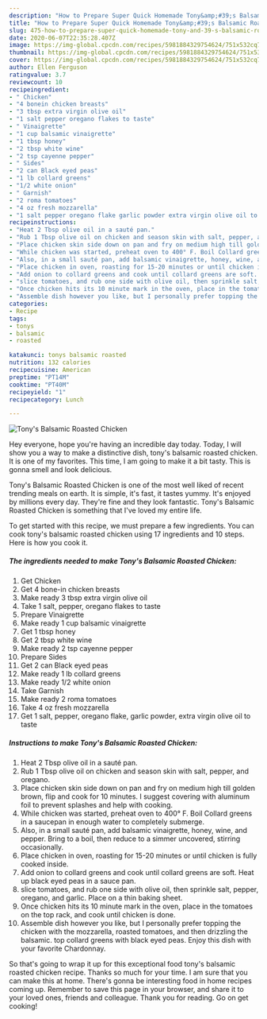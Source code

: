 ```yaml
---
description: "How to Prepare Super Quick Homemade Tony&amp;#39;s Balsamic Roasted Chicken"
title: "How to Prepare Super Quick Homemade Tony&amp;#39;s Balsamic Roasted Chicken"
slug: 475-how-to-prepare-super-quick-homemade-tony-and-39-s-balsamic-roasted-chicken
date: 2020-06-07T22:35:28.407Z
image: https://img-global.cpcdn.com/recipes/5981884329754624/751x532cq70/tonys-balsamic-roasted-chicken-recipe-main-photo.jpg
thumbnail: https://img-global.cpcdn.com/recipes/5981884329754624/751x532cq70/tonys-balsamic-roasted-chicken-recipe-main-photo.jpg
cover: https://img-global.cpcdn.com/recipes/5981884329754624/751x532cq70/tonys-balsamic-roasted-chicken-recipe-main-photo.jpg
author: Ellen Ferguson
ratingvalue: 3.7
reviewcount: 10
recipeingredient:
- " Chicken"
- "4 bonein chicken breasts"
- "3 tbsp extra virgin olive oil"
- "1 salt pepper oregano flakes to taste"
- " Vinaigrette"
- "1 cup balsamic vinaigrette"
- "1 tbsp honey"
- "2 tbsp white wine"
- "2 tsp cayenne pepper"
- " Sides"
- "2 can Black eyed peas"
- "1 lb collard greens"
- "1/2 white onion"
- " Garnish"
- "2 roma tomatoes"
- "4 oz fresh mozzarella"
- "1 salt pepper oregano flake garlic powder extra virgin olive oil to taste"
recipeinstructions:
- "Heat 2 Tbsp olive oil in a sauté pan."
- "Rub 1 Tbsp olive oil on chicken and season skin with salt, pepper, and oregano."
- "Place chicken skin side down on pan and fry on medium high till golden brown, flip and cook for 10 minutes. I suggest covering with aluminum foil to prevent splashes and help with cooking."
- "While chicken was started, preheat oven to 400° F. Boil Collard greens in a saucepan in enough water to completely submerge."
- "Also, in a small sauté pan, add balsamic vinaigrette, honey, wine, and pepper. Bring to a boil, then reduce to a simmer uncovered, stirring occasionally."
- "Place chicken in oven, roasting for 15-20 minutes or until chicken is fully cooked inside."
- "Add onion to collard greens and cook until collard greens are soft. Heat up black eyed peas in a sauce pan."
- "slice tomatoes, and rub one side with olive oil, then sprinkle salt, pepper, oregano, and garlic. Place on a thin baking sheet."
- "Once chicken hits its 10 minute mark in the oven, place in the tomatoes on the top rack, and cook until chicken is done."
- "Assemble dish however you like, but I personally prefer topping the chicken with the mozzarella, roasted tomatoes, and then drizzling the balsamic. top collard greens with black eyed peas. Enjoy this dish with your favorite Chardonnay."
categories:
- Recipe
tags:
- tonys
- balsamic
- roasted

katakunci: tonys balsamic roasted 
nutrition: 132 calories
recipecuisine: American
preptime: "PT14M"
cooktime: "PT40M"
recipeyield: "1"
recipecategory: Lunch

---
```



![Tony&#39;s Balsamic Roasted Chicken](https://img-global.cpcdn.com/recipes/5981884329754624/751x532cq70/tonys-balsamic-roasted-chicken-recipe-main-photo.jpg)

Hey everyone, hope you're having an incredible day today. Today, I will show you a way to make a distinctive dish, tony&#39;s balsamic roasted chicken. It is one of my favorites. This time, I am going to make it a bit tasty. This is gonna smell and look delicious.



Tony&#39;s Balsamic Roasted Chicken is one of the most well liked of recent trending meals on earth. It is simple, it's fast, it tastes yummy. It's enjoyed by millions every day. They're fine and they look fantastic. Tony&#39;s Balsamic Roasted Chicken is something that I've loved my entire life.


To get started with this recipe, we must prepare a few ingredients. You can cook tony&#39;s balsamic roasted chicken using 17 ingredients and 10 steps. Here is how you cook it.

<!--inarticleads1-->

##### The ingredients needed to make Tony&#39;s Balsamic Roasted Chicken:

1. Get  Chicken
1. Get 4 bone-in chicken breasts
1. Make ready 3 tbsp extra virgin olive oil
1. Take 1 salt, pepper, oregano flakes to taste
1. Prepare  Vinaigrette
1. Make ready 1 cup balsamic vinaigrette
1. Get 1 tbsp honey
1. Get 2 tbsp white wine
1. Make ready 2 tsp cayenne pepper
1. Prepare  Sides
1. Get 2 can Black eyed peas
1. Make ready 1 lb collard greens
1. Make ready 1/2 white onion
1. Take  Garnish
1. Make ready 2 roma tomatoes
1. Take 4 oz fresh mozzarella
1. Get 1 salt, pepper, oregano flake, garlic powder, extra virgin olive oil to taste




<!--inarticleads2-->

##### Instructions to make Tony&#39;s Balsamic Roasted Chicken:

1. Heat 2 Tbsp olive oil in a sauté pan.
1. Rub 1 Tbsp olive oil on chicken and season skin with salt, pepper, and oregano.
1. Place chicken skin side down on pan and fry on medium high till golden brown, flip and cook for 10 minutes. I suggest covering with aluminum foil to prevent splashes and help with cooking.
1. While chicken was started, preheat oven to 400° F. Boil Collard greens in a saucepan in enough water to completely submerge.
1. Also, in a small sauté pan, add balsamic vinaigrette, honey, wine, and pepper. Bring to a boil, then reduce to a simmer uncovered, stirring occasionally.
1. Place chicken in oven, roasting for 15-20 minutes or until chicken is fully cooked inside.
1. Add onion to collard greens and cook until collard greens are soft. Heat up black eyed peas in a sauce pan.
1. slice tomatoes, and rub one side with olive oil, then sprinkle salt, pepper, oregano, and garlic. Place on a thin baking sheet.
1. Once chicken hits its 10 minute mark in the oven, place in the tomatoes on the top rack, and cook until chicken is done.
1. Assemble dish however you like, but I personally prefer topping the chicken with the mozzarella, roasted tomatoes, and then drizzling the balsamic. top collard greens with black eyed peas. Enjoy this dish with your favorite Chardonnay.




So that's going to wrap it up for this exceptional food tony&#39;s balsamic roasted chicken recipe. Thanks so much for your time. I am sure that you can make this at home. There's gonna be interesting food in home recipes coming up. Remember to save this page in your browser, and share it to your loved ones, friends and colleague. Thank you for reading. Go on get cooking!
